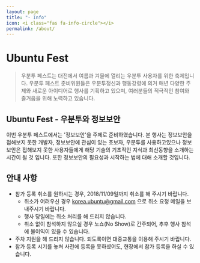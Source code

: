 ```yaml
---
layout: page
title: "- Info"
icon: <i class="fas fa-info-circle"></i>
permalink: /about/
---
```

# Ubuntu Fest
> 우분투 페스트는 대전에서 여름과 겨울에 열리는 우분투 사용자를 위한 축제입니다.
우분투 페스트 준비위원들은 우분투정신과 행동강령에 의거 매년 다양한 주제와 새로운 아이디어로 행사를 기획하고 있으며, 여러분들의 적극적인 참여와 즐거움을 위해 노력하고 있습니다.

## Ubuntu Fest - 우분투와 정보보안
이번 우분투 페스트에서는 '정보보안'을 주제로 준비하였습니다.
본 행사는 정보보안을 접해보지 못한 개발자, 정보보안에 관심이 있는 초보자, 우분투를 사용하고있으나 정보보안은 접해보지 못한 사용자들에게 해당 기술의 기초적인 지식과 최신동향을 소개하는 시간이 될 것 입니다.
또한 정보보안의 필요성과 시작하는 법에 대해 소개할 것입니다.

<!-- 
<a class="btn btn-primary" href="https://fest.ubuntu-kr.org/schedules/" role="button"><i class="far fa-calendar-alt"></i> {{include.label}}일정보기</a>
&nbsp;<a class="btn btn-primary" href="https://festa.io/events/94" role="button"><i class="fas fa-ticket-alt"></i> {{include.label}}등록하기</a><br/>
-->

<!--
## Co-host
이번 우분투 페스트는 우분투 페스트가 시작한 이래 처음으로 다른 커뮤니티들과 협력하여 진행하는 행사입니다.
본 행사를 기획하고 준비하는데 있어 협력해 준 커뮤니티는 다음과 같습니다.
- 케라스코리아
- 캐글코리아

또한 다음 단체에서 협력 해 주었습니다.
- 충남대학교 SW중심대학

참여 단체에 대한 자세한 내용은 [이곳](https://fest.ubuntu-kr.org/supporters/)에서 확인하실 수 있습니다.
-->
## 안내 사항
- 참가 등록 취소를 원하시는 경우, 2018/11/09일까지 취소를 해 주시기 바랍니다.
    - 취소가 어려우신 경우 [korea.ubuntu@gmail.com](mailto:korea.ubuntu@gmail.com) 으로 취소 요청 메일을 보내주시기 바랍니다.
    - 행사 당일에는 취소 처리를 해 드리지 않습니다.
    - 취소 없이 참석하지 않으실 경우 노쇼(No Show)로 간주되어, 추후 행사 참석에 불이익이 있을 수 있습니다.
- 주차 지원을 해 드리지 않습니다. 되도록이면 대중교통을 이용해 주시기 바랍니다.
- 참가 등록 시기를 놓쳐 사전에 등록을 못하셨어도, 현장에서 참가 등록을 하실 수 있습니다.

<!--
## 광고
- Python을 이용한 Linux Desktop Application 기초 (2018.12.15 13:00, 충남대 인근)
-->
